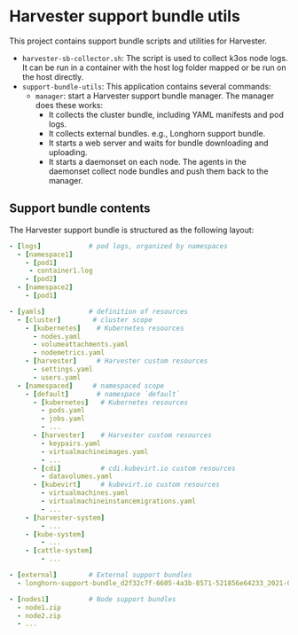 # Harvester support bundle utils

This project contains support bundle scripts and utilities for Harvester.

- `harvester-sb-collector.sh`: The script is used to collect k3os node logs. It can be run in a container with the host log folder mapped or be run on the host directly.
- `support-bundle-utils`: This application contains several commands:
  - `manager`: start a Harvester support bundle manager. The manager does these works: 
    - It collects the cluster bundle, including YAML manifests and pod logs.
    - It collects external bundles. e.g., Longhorn support bundle.
    - It starts a web server and waits for bundle downloading and uploading.
    - It starts a daemonset on each node. The agents in the daemonset collect node bundles and push them back to the manager.


## Support bundle contents

The Harvester support bundle is structured as the following layout:

```yaml
- [logs]            # pod logs, organized by namespaces
  - [namespace1]
    - [pod1]
     - container1.log
    - [pod2]
  - [namespace2]
    - [pod1]

- [yamls]           # definition of resources
  - [cluster]        # cluster scope
    - [kubernetes]    # Kubernetes resources
      - nodes.yaml
      - volumeattachments.yaml
      - nodemetrics.yaml
    - [harvester]     # Harvester custom resources
      - settings.yaml
      - users.yaml
  - [namespaced]     # namespaced scope
    - [default]       # namespace `default`
      - [kubernetes]   # Kubernetes resources
        - pods.yaml
        - jobs.yaml
        - ...
      - [harvester]    # Harvester custom resources
        - keypairs.yaml
        - virtualmachineimages.yaml
        - ...
      - [cdi]          # cdi.kubevirt.io custom resources
        - datavolumes.yaml
      - [kubevirt]     # kubevirt.io custom resources
        - virtualmachines.yaml
        - virtualmachineinstancemigrations.yaml
        - ...
    - [harvester-system]
        - ...
    - [kube-system]
        - ...
    - [cattle-system]
        - ...

- [external]        # External support bundles
  - longhorn-support-bundle_d2f32c7f-6605-4a3b-8571-521856e64233_2021-05-05T03-28-37Z.zip

- [nodes1]          # Node support bundles
  - node1.zip
  - node2.zip
  - ...
```
